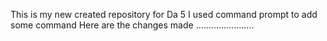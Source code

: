 This is my new created repository for Da 5
I used command prompt to add some command
Here are the changes made
.......................

